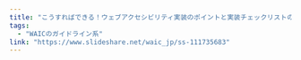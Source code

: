 ```yaml
---
title: "こうすればできる！ウェブアクセシビリティ実装のポイントと実装チェックリストの作り方"
tags:
  - "WAICのガイドライン系"
link: "https://www.slideshare.net/waic_jp/ss-111735683"
---
```

